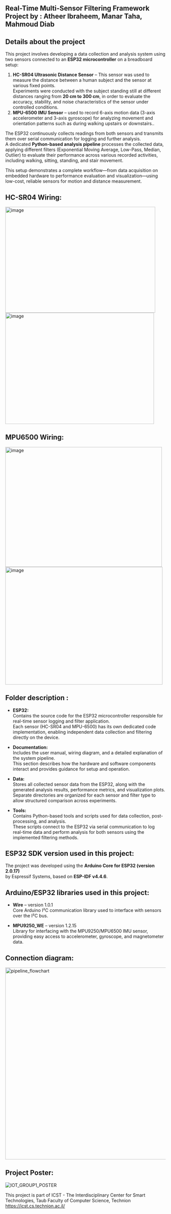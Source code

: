 ## Real-Time Multi-Sensor Filtering Framework Project by : Atheer Ibraheem, Manar Taha, Mahmoud Diab 
  
## Details about the project

This project involves developing a data collection and analysis system using two sensors connected to an **ESP32 microcontroller** on a breadboard setup:  

1. **HC-SR04 Ultrasonic Distance Sensor** – This sensor was used to measure the distance between a human subject and the sensor at various fixed points.  
Experiments were conducted with the subject standing still at different distances ranging from **20 cm to 300 cm**, in order to evaluate the accuracy, stability, and noise characteristics of the sensor under controlled conditions. 
2. **MPU-6500 IMU Sensor** – used to record 6-axis motion data (3-axis accelerometer and 3-axis gyroscope) for analyzing movement and orientation patterns such as during walking upstairs or downstairs..

The ESP32 continuously collects readings from both sensors and transmits them over serial communication for logging and further analysis.  
A dedicated **Python-based analysis pipeline** processes the collected data, applying different filters (Exponential Moving Average, Low-Pass, Median, Outlier) to evaluate their performance across various recorded activities, including walking, sitting, standing, and stair movement.

This setup demonstrates a complete workflow—from data acquisition on embedded hardware to performance evaluation and visualization—using low-cost, reliable sensors for motion and distance measurement.

## HC-SR04 Wiring:

<img width="471" height="332" alt="image" src="https://github.com/user-attachments/assets/5c26541c-d68c-48af-a778-6c502433d281" />
<img width="467" height="349" alt="image" src="https://github.com/user-attachments/assets/33025d76-9577-4461-9fa8-31d708d67976" />


## MPU6500 Wiring:

<img width="492" height="376" alt="image" src="https://github.com/user-attachments/assets/03c17186-efcf-4335-966f-9ca15a58c636" />
<img width="494" height="369" alt="image" src="https://github.com/user-attachments/assets/8126dbff-c3ef-4af7-bf57-4ed423e201c1" />

## Folder description :
* **ESP32:**  
  Contains the source code for the ESP32 microcontroller responsible for real-time sensor logging and filter application.  
  Each sensor (HC-SR04 and MPU-6500) has its own dedicated code implementation, enabling independent data collection and filtering directly on the device.

* **Documentation:**  
  Includes the user manual, wiring diagram, and a detailed explanation of the system pipeline.  
  This section describes how the hardware and software components interact and provides guidance for setup and operation.

* **Data:**  
  Stores all collected sensor data from the ESP32, along with the generated analysis results, performance metrics, and visualization plots.  
  Separate directories are organized for each sensor and filter type to allow structured comparison across experiments.

* **Tools:**  
  Contains Python-based tools and scripts used for data collection, post-processing, and analysis.  
  These scripts connect to the ESP32 via serial communication to log real-time data and perform analysis for both sensors using the implemented filtering methods.


## ESP32 SDK version used in this project: 
The project was developed using the **Arduino Core for ESP32 (version 2.0.17)**  
by Espressif Systems, based on **ESP-IDF v4.4.6**.

## Arduino/ESP32 libraries used in this project:
* **Wire** – version 1.0.1  
  Core Arduino I²C communication library used to interface with sensors over the I²C bus.

* **MPU9250_WE** – version 1.2.15  
  Library for interfacing with the MPU9250/MPU6500 IMU sensor, providing easy access to accelerometer, gyroscope, and magnetometer data.


## Connection diagram:
<img width="963" height="602" alt="pipeline_flowchart" src="https://github.com/user-attachments/assets/7994be59-2418-4da2-b785-72b5e8a0ab55" />

## Project Poster:

 ![IOT_GROUP1_POSTER](https://github.com/user-attachments/assets/b7cec5ff-77d4-4d3e-bd07-881a8ff4e644)

This project is part of ICST - The Interdisciplinary Center for Smart Technologies, Taub Faculty of Computer Science, Technion
https://icst.cs.technion.ac.il/
